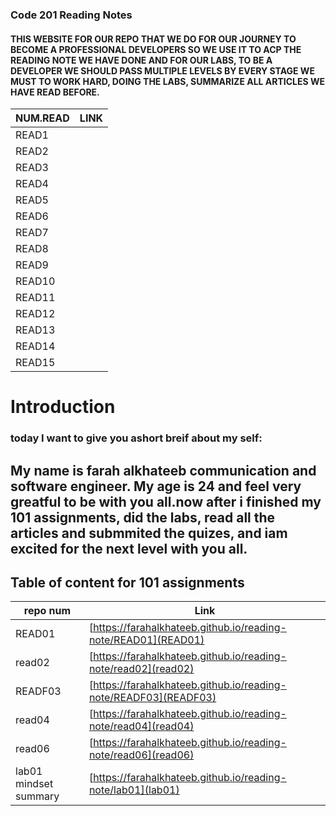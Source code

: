 
### Code 201 Reading Notes









#### THIS WEBSITE FOR OUR REPO THAT WE DO FOR OUR JOURNEY TO BECOME A PROFESSIONAL DEVELOPERS SO WE USE IT TO ACP THE READING NOTE WE HAVE DONE AND FOR OUR LABS, TO BE A DEVELOPER WE SHOULD PASS MULTIPLE LEVELS BY EVERY STAGE WE MUST TO WORK HARD, DOING THE LABS, SUMMARIZE ALL ARTICLES WE HAVE READ BEFORE. 












| NUM.READ       | LINK         |
| :------------- | :----------  |
| READ1          |              |
|READ2           |              |
|READ3           |              |
|READ4           |              |
|READ5           |              |
|READ6           |              |
|READ7           |              |
|READ8           |              |
|READ9           |              |
|READ10          |              |
|READ11          |              |
|READ12          |              |
|READ13          |              |
|READ14          |              |
|READ15          |              |



# Introduction






### today I want to give you ashort breif about my self:

## My name is farah alkhateeb communication and software engineer. My age is 24 and feel very greatful to be with you all.now after i finished my 101 assignments, did the labs, read all the articles and submmited the quizes, and iam excited for the next level with you all. 




## Table of content for 101 assignments


|repo num          |Link        |
| ------------- | ------------- |
| READ01        | [https://farahalkhateeb.github.io/reading-note/READ01](READ01) |
| read02       | [https://farahalkhateeb.github.io/reading-note/read02](read02)        |
|   READF03        |    [https://farahalkhateeb.github.io/reading-note/READF03](READF03)             |
| read04                    | [https://farahalkhateeb.github.io/reading-note/read04](read04)        |
|read06                |     [https://farahalkhateeb.github.io/reading-note/read06](read06)  |
 |   lab01 mindset summary     |      [https://farahalkhateeb.github.io/reading-note/lab01](lab01)       |






 
